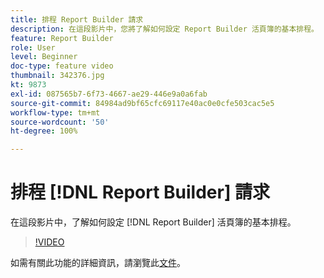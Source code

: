 ```yaml
---
title: 排程 Report Builder 請求
description: 在這段影片中，您將了解如何設定 Report Builder 活頁簿的基本排程。
feature: Report Builder
role: User
level: Beginner
doc-type: feature video
thumbnail: 342376.jpg
kt: 9873
exl-id: 087565b7-6f73-4667-ae29-446e9a0a6fab
source-git-commit: 84984ad9bf65cfc69117e40ac0e0cfe503cac5e5
workflow-type: tm+mt
source-wordcount: '50'
ht-degree: 100%

---
```


# 排程 [!DNL Report Builder] 請求

在這段影片中，了解如何設定 [!DNL Report Builder] 活頁簿的基本排程。

>[!VIDEO](https://video.tv.adobe.com/v/342376/?quality=12&learn=on)

如需有關此功能的詳細資訊，請瀏覽此[文件](https://experienceleague.adobe.com/docs/analytics/analyze/report-builder/t-schedule-a-data-request.html?lang=zh-Hant)。
